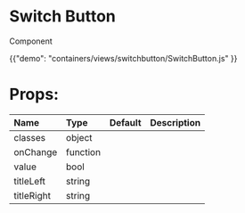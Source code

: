 # Switch Button

<p class="description">Component </p>

{{"demo": "containers/views/switchbutton/SwitchButton.js" }}

<h1>
Props:
</h1>

| Name                               |      Type      |  Default | Description   |
|:-----------------------------------|:---------------|:---------|:-------------| 
|   classes        | object       |       |               |
|    onChange       |    function    |       |               |
|     value      |   bool    |      |               |
|    titleLeft       |  string      |       |               |
|   titleRight        | string       |       |               |


